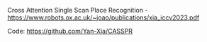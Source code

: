 Cross Attention Single Scan Place Recognition - https://www.robots.ox.ac.uk/~joao/publications/xia_iccv2023.pdf

Code: https://github.com/Yan-Xia/CASSPR